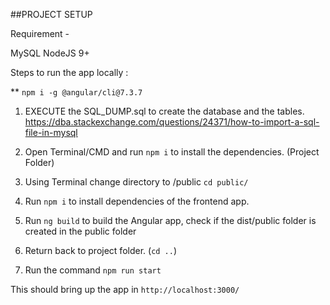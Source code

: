 ##PROJECT SETUP

Requirement - 

MySQL
NodeJS 9+


Steps to run the app locally :

** `npm i -g @angular/cli@7.3.7`

1. EXECUTE the SQL_DUMP.sql to create the database and the tables.
https://dba.stackexchange.com/questions/24371/how-to-import-a-sql-file-in-mysql

2. Open Terminal/CMD and run `npm i` to install the dependencies. (Project Folder)
3. Using Terminal change directory to /public `cd public/`
4. Run `npm i` to install dependencies of the frontend app.
5. Run `ng build` to build the Angular app, check if the dist/public folder is created in the public folder
5. Return back to project folder. (`cd ..`)
6. Run the command `npm run start`

This should bring up the app in `http://localhost:3000/`